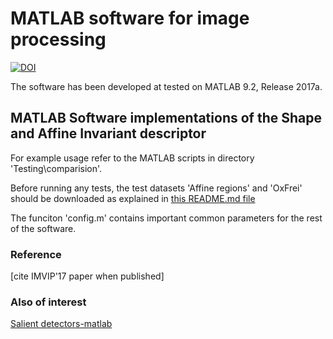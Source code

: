 
# MATLAB software for image processing

[![DOI](https://zenodo.org/badge/97616448.svg)](https://zenodo.org/badge/latestdoi/97616448)

The software has been developed at tested on MATLAB 9.2, Release 2017a.

## MATLAB Software implementations of the Shape and Affine Invariant descriptor

For example usage refer to the MATLAB scripts in directory 'Testing\comparision'.

Before running any tests, the test datasets 'Affine regions' and 'OxFrei' should be downloaded as explained in 
[this README.md file](https://github.com/NLeSC/LargeScaleImaging/tree/master/Data)

The funciton 'config.m' contains important common parameters for the rest of  the software. 

### Reference
[cite IMVIP'17 paper when published]

### Also of interest
[Salient detectors-matlab](https://github.com/NLeSC/SalientDetector-matlab)



